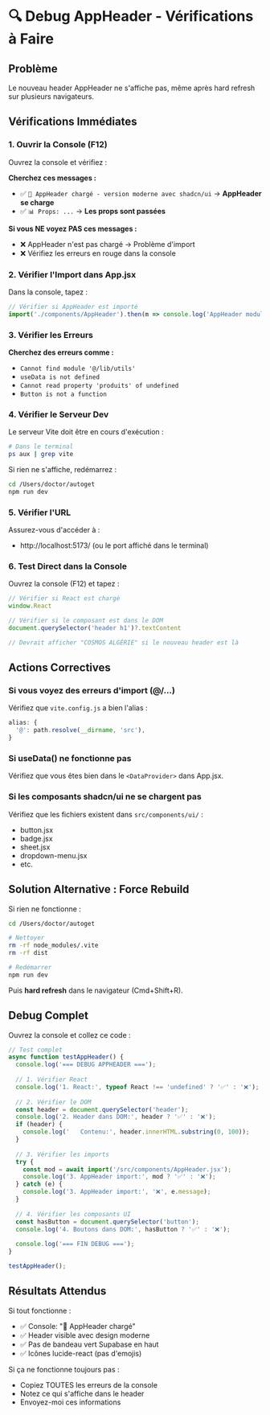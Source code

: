 # 🔍 Debug AppHeader - Vérifications à Faire

## Problème
Le nouveau header AppHeader ne s'affiche pas, même après hard refresh sur plusieurs navigateurs.

## Vérifications Immédiates

### 1. Ouvrir la Console (F12)
Ouvrez la console et vérifiez :

**Cherchez ces messages :**
- ✅ `🚀 AppHeader chargé - version moderne avec shadcn/ui` → **AppHeader se charge**
- ✅ `📊 Props: ...` → **Les props sont passées**

**Si vous NE voyez PAS ces messages :**
- ❌ AppHeader n'est pas chargé → Problème d'import
- ❌ Vérifiez les erreurs en rouge dans la console

### 2. Vérifier l'Import dans App.jsx
Dans la console, tapez :
```javascript
// Vérifier si AppHeader est importé
import('./components/AppHeader').then(m => console.log('AppHeader module:', m))
```

### 3. Vérifier les Erreurs
**Cherchez des erreurs comme :**
- `Cannot find module '@/lib/utils'`
- `useData is not defined`
- `Cannot read property 'produits' of undefined`
- `Button is not a function`

### 4. Vérifier le Serveur Dev
Le serveur Vite doit être en cours d'exécution :
```bash
# Dans le terminal
ps aux | grep vite
```

Si rien ne s'affiche, redémarrez :
```bash
cd /Users/doctor/autoget
npm run dev
```

### 5. Vérifier l'URL
Assurez-vous d'accéder à :
- http://localhost:5173/ (ou le port affiché dans le terminal)

### 6. Test Direct dans la Console
Ouvrez la console (F12) et tapez :
```javascript
// Vérifier si React est chargé
window.React

// Vérifier si le composant est dans le DOM
document.querySelector('header h1')?.textContent

// Devrait afficher "COSMOS ALGÉRIE" si le nouveau header est là
```

## Actions Correctives

### Si vous voyez des erreurs d'import (@/...)
Vérifiez que `vite.config.js` a bien l'alias :
```js
alias: {
  '@': path.resolve(__dirname, 'src'),
}
```

### Si useData() ne fonctionne pas
Vérifiez que vous êtes bien dans le `<DataProvider>` dans App.jsx.

### Si les composants shadcn/ui ne se chargent pas
Vérifiez que les fichiers existent dans `src/components/ui/` :
- button.jsx
- badge.jsx
- sheet.jsx
- dropdown-menu.jsx
- etc.

## Solution Alternative : Force Rebuild

Si rien ne fonctionne :

```bash
cd /Users/doctor/autoget

# Nettoyer
rm -rf node_modules/.vite
rm -rf dist

# Redémarrer
npm run dev
```

Puis **hard refresh** dans le navigateur (Cmd+Shift+R).

## Debug Complet

Ouvrez la console et collez ce code :

```javascript
// Test complet
async function testAppHeader() {
  console.log('=== DEBUG APPHEADER ===');
  
  // 1. Vérifier React
  console.log('1. React:', typeof React !== 'undefined' ? '✅' : '❌');
  
  // 2. Vérifier le DOM
  const header = document.querySelector('header');
  console.log('2. Header dans DOM:', header ? '✅' : '❌');
  if (header) {
    console.log('   Contenu:', header.innerHTML.substring(0, 100));
  }
  
  // 3. Vérifier les imports
  try {
    const mod = await import('/src/components/AppHeader.jsx');
    console.log('3. AppHeader import:', mod ? '✅' : '❌');
  } catch (e) {
    console.log('3. AppHeader import:', '❌', e.message);
  }
  
  // 4. Vérifier les composants UI
  const hasButton = document.querySelector('button');
  console.log('4. Boutons dans DOM:', hasButton ? '✅' : '❌');
  
  console.log('=== FIN DEBUG ===');
}

testAppHeader();
```

## Résultats Attendus

Si tout fonctionne :
- ✅ Console: "🚀 AppHeader chargé"
- ✅ Header visible avec design moderne
- ✅ Pas de bandeau vert Supabase en haut
- ✅ Icônes lucide-react (pas d'emojis)

Si ça ne fonctionne toujours pas :
- Copiez TOUTES les erreurs de la console
- Notez ce qui s'affiche dans le header
- Envoyez-moi ces informations

